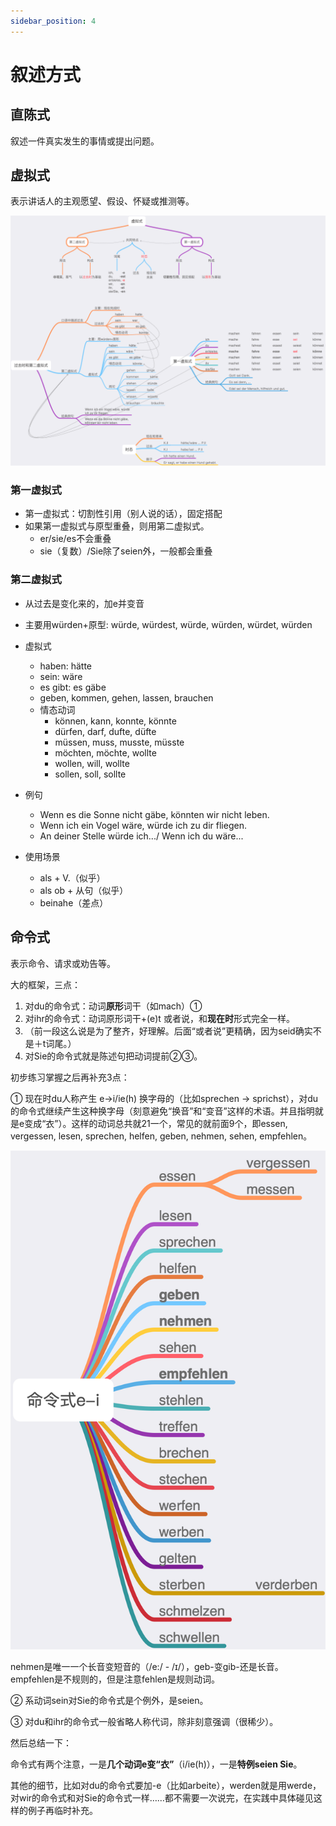 ```yaml
---
sidebar_position: 4
---
```


# 叙述方式

## 直陈式

叙述一件真实发生的事情或提出问题。

## 虚拟式

表示讲话人的主观愿望、假设、怀疑或推测等。

![](.\img\虚拟式.png)

### 第一虚拟式

* 第一虚拟式：切割性引用（别人说的话），固定搭配
* 如果第一虚拟式与原型重叠，则用第二虚拟式。
  * er/sie/es不会重叠
  * sie（复数）/Sie除了seien外，一般都会重叠

### 第二虚拟式

* 从过去是变化来的，加e并变音
* 主要用würden+原型: würde, würdest, würde, würden, würdet, würden
* 虚拟式
  * haben: hätte
  * sein: wäre
  * es gibt: es gäbe
  * geben, kommen, gehen, lassen, brauchen
  * 情态动词
    * können, kann, konnte, könnte
    * dürfen, darf, dufte, düfte
    * müssen, muss, musste, müsste
    * möchten, möchte, wollte
    * wollen, will, wollte
    * sollen, soll, sollte
* 例句
  * Wenn es die Sonne nicht gäbe, könnten wir nicht leben.
  * Wenn ich ein Vogel wäre, würde ich zu dir fliegen.
  * An deiner Stelle würde ich.../ Wenn ich du wäre...

* 使用场景
  * als + V.（似乎）
  * als ob + 从句（似乎）
  * beinahe（差点）


## 命令式

表示命令、请求或劝告等。

大的框架，三点：

1. 对du的命令式：动词**原形**词干（如mach）①
2. 对ihr的命令式：动词原形词干+(e)t 或者说，和**现在时**形式完全一样。
3. （前一段这么说是为了整齐，好理解。后面“或者说”更精确，因为seid确实不是＋t词尾。）
4. 对Sie的命令式就是陈述句把动词提前②③。

初步练习掌握之后再补充3点：

① 现在时du人称产生 e→i/ie(h) 换字母的（比如sprechen → sprichst），对du的命令式继续产生这种换字母（刻意避免“换音”和“变音”这样的术语。并且指明就是e变成“衣”）。这样的动词总共就21一个，常见的就前面9个，即essen, vergessen, lesen, sprechen, helfen, geben, nehmen, sehen, empfehlen。

![](.\img\命令式.png)

nehmen是唯一一个长音变短音的（/e:/ - /ɪ/），geb-变gib-还是长音。empfehlen是不规则的，但是注意fehlen是规则动词。

② 系动词sein对Sie的命令式是个例外，是seien。

③ 对du和ihr的命令式一般省略人称代词，除非刻意强调（很稀少）。

然后总结一下：

命令式有两个注意，一是**几个动词e变“衣”**（i/ie(h)），一是**特例seien Sie**。

其他的细节，比如对du的命令式要加-e（比如arbeite），werden就是用werde，对wir的命令式和对Sie的命令式一样……都不需要一次说完，在实践中具体碰见这样的例子再临时补充。